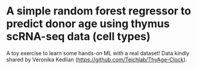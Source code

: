 # A simple random forest regressor to predict donor age using thymus scRNA-seq data (cell types)
A toy exercise to learn some hands-on ML with a real dataset!
Data kindly shared by Veronika Kedlian (https://github.com/Teichlab/ThyAge-Clock).
